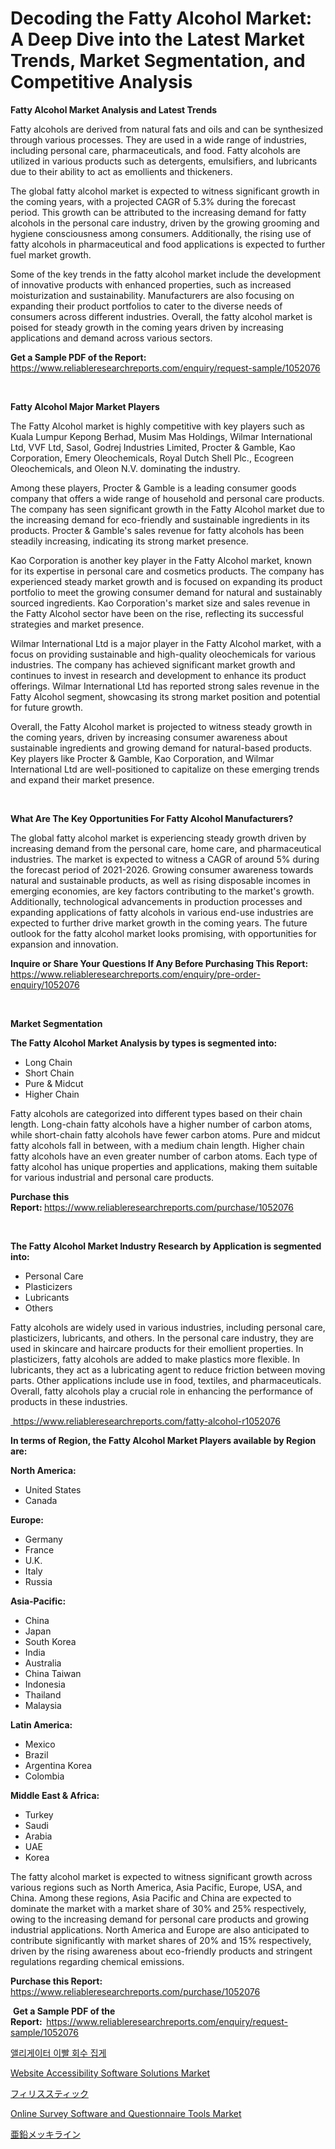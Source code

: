 <p><h1>Decoding the Fatty Alcohol Market: A Deep Dive into the Latest Market Trends, Market Segmentation, and Competitive Analysis</h1></p><p><strong>Fatty Alcohol Market Analysis and Latest Trends</strong></p>
<p><p>Fatty alcohols are derived from natural fats and oils and can be synthesized through various processes. They are used in a wide range of industries, including personal care, pharmaceuticals, and food. Fatty alcohols are utilized in various products such as detergents, emulsifiers, and lubricants due to their ability to act as emollients and thickeners.</p><p>The global fatty alcohol market is expected to witness significant growth in the coming years, with a projected CAGR of 5.3% during the forecast period. This growth can be attributed to the increasing demand for fatty alcohols in the personal care industry, driven by the growing grooming and hygiene consciousness among consumers. Additionally, the rising use of fatty alcohols in pharmaceutical and food applications is expected to further fuel market growth.</p><p>Some of the key trends in the fatty alcohol market include the development of innovative products with enhanced properties, such as increased moisturization and sustainability. Manufacturers are also focusing on expanding their product portfolios to cater to the diverse needs of consumers across different industries. Overall, the fatty alcohol market is poised for steady growth in the coming years driven by increasing applications and demand across various sectors.</p></p>
<p><strong>Get a Sample PDF of the Report:&nbsp;</strong> <a href="https://www.reliableresearchreports.com/enquiry/request-sample/1052076">https://www.reliableresearchreports.com/enquiry/request-sample/1052076</a></p>
<p>&nbsp;</p>
<p><strong>Fatty Alcohol Major Market Players</strong></p>
<p><p>The Fatty Alcohol market is highly competitive with key players such as Kuala Lumpur Kepong Berhad, Musim Mas Holdings, Wilmar International Ltd, VVF Ltd, Sasol, Godrej Industries Limited, Procter & Gamble, Kao Corporation, Emery Oleochemicals, Royal Dutch Shell Plc., Ecogreen Oleochemicals, and Oleon N.V. dominating the industry. </p><p>Among these players, Procter & Gamble is a leading consumer goods company that offers a wide range of household and personal care products. The company has seen significant growth in the Fatty Alcohol market due to the increasing demand for eco-friendly and sustainable ingredients in its products. Procter & Gamble's sales revenue for fatty alcohols has been steadily increasing, indicating its strong market presence.</p><p>Kao Corporation is another key player in the Fatty Alcohol market, known for its expertise in personal care and cosmetics products. The company has experienced steady market growth and is focused on expanding its product portfolio to meet the growing consumer demand for natural and sustainably sourced ingredients. Kao Corporation's market size and sales revenue in the Fatty Alcohol sector have been on the rise, reflecting its successful strategies and market presence.</p><p>Wilmar International Ltd is a major player in the Fatty Alcohol market, with a focus on providing sustainable and high-quality oleochemicals for various industries. The company has achieved significant market growth and continues to invest in research and development to enhance its product offerings. Wilmar International Ltd has reported strong sales revenue in the Fatty Alcohol segment, showcasing its strong market position and potential for future growth. </p><p>Overall, the Fatty Alcohol market is projected to witness steady growth in the coming years, driven by increasing consumer awareness about sustainable ingredients and growing demand for natural-based products. Key players like Procter & Gamble, Kao Corporation, and Wilmar International Ltd are well-positioned to capitalize on these emerging trends and expand their market presence.</p></p>
<p>&nbsp;</p>
<p><strong>What Are The Key Opportunities For Fatty Alcohol Manufacturers?</strong></p>
<p><p>The global fatty alcohol market is experiencing steady growth driven by increasing demand from the personal care, home care, and pharmaceutical industries. The market is expected to witness a CAGR of around 5% during the forecast period of 2021-2026. Growing consumer awareness towards natural and sustainable products, as well as rising disposable incomes in emerging economies, are key factors contributing to the market's growth. Additionally, technological advancements in production processes and expanding applications of fatty alcohols in various end-use industries are expected to further drive market growth in the coming years. The future outlook for the fatty alcohol market looks promising, with opportunities for expansion and innovation.</p></p>
<p><strong>Inquire or Share Your Questions If Any Before Purchasing This Report:</strong> <a href="https://www.reliableresearchreports.com/enquiry/pre-order-enquiry/1052076">https://www.reliableresearchreports.com/enquiry/pre-order-enquiry/1052076</a></p>
<p>&nbsp;</p>
<p><strong>Market Segmentation</strong></p>
<p><strong>The Fatty Alcohol Market Analysis by types is segmented into:</strong></p>
<p><ul><li>Long Chain</li><li>Short Chain</li><li>Pure & Midcut</li><li>Higher Chain</li></ul></p>
<p><p>Fatty alcohols are categorized into different types based on their chain length. Long-chain fatty alcohols have a higher number of carbon atoms, while short-chain fatty alcohols have fewer carbon atoms. Pure and midcut fatty alcohols fall in between, with a medium chain length. Higher chain fatty alcohols have an even greater number of carbon atoms. Each type of fatty alcohol has unique properties and applications, making them suitable for various industrial and personal care products.</p></p>
<p><strong>Purchase this Report:&nbsp;</strong><a href="https://www.reliableresearchreports.com/purchase/1052076">https://www.reliableresearchreports.com/purchase/1052076</a></p>
<p>&nbsp;</p>
<p><strong>The Fatty Alcohol Market Industry Research by Application is segmented into:</strong></p>
<p><ul><li>Personal Care</li><li>Plasticizers</li><li>Lubricants</li><li>Others</li></ul></p>
<p><p>Fatty alcohols are widely used in various industries, including personal care, plasticizers, lubricants, and others. In the personal care industry, they are used in skincare and haircare products for their emollient properties. In plasticizers, fatty alcohols are added to make plastics more flexible. In lubricants, they act as a lubricating agent to reduce friction between moving parts. Other applications include use in food, textiles, and pharmaceuticals. Overall, fatty alcohols play a crucial role in enhancing the performance of products in these industries.</p></p>
<p><a href="https://www.reliableresearchreports.com/fatty-alcohol-r1052076">&nbsp;https://www.reliableresearchreports.com/fatty-alcohol-r1052076</a></p>
<p><strong>In terms of Region, the Fatty Alcohol Market Players available by Region are:</strong></p>
<p>
    <p> <strong> North America: </strong>
        <ul>
            <li>United States</li>
            <li>Canada</li>
        </ul>
        </p> 
    <p> <strong> Europe: </strong>
        <ul>
            <li>Germany</li>
            <li>France</li>
            <li>U.K.</li>
            <li>Italy</li>
            <li>Russia</li>
        </ul>
        </p> 
    <p> <strong> Asia-Pacific: </strong>
        <ul>
            <li>China</li>
            <li>Japan</li>
            <li>South Korea</li>
            <li>India</li>
            <li>Australia</li>
            <li>China Taiwan</li>
            <li>Indonesia</li>
            <li>Thailand</li>
            <li>Malaysia</li>
        </ul>
        </p> 
    <p> <strong> Latin America: </strong>
        <ul>
            <li>Mexico</li>
            <li>Brazil</li>
            <li>Argentina Korea</li>
            <li>Colombia</li>
        </ul>
        </p> 
    <p> <strong> Middle East & Africa: </strong>
        <ul>
            <li>Turkey</li>
            <li>Saudi</li>
            <li>Arabia</li>
            <li>UAE</li>
            <li>Korea</li>
        </ul>
    </p>
    </p>
<p><p>The fatty alcohol market is expected to witness significant growth across various regions such as North America, Asia Pacific, Europe, USA, and China. Among these regions, Asia Pacific and China are expected to dominate the market with a market share of 30% and 25% respectively, owing to the increasing demand for personal care products and growing industrial applications. North America and Europe are also anticipated to contribute significantly with market shares of 20% and 15% respectively, driven by the rising awareness about eco-friendly products and stringent regulations regarding chemical emissions.</p></p>
<p><strong>Purchase this Report: </strong><a href="https://www.reliableresearchreports.com/purchase/1052076">https://www.reliableresearchreports.com/purchase/1052076</a></p>
<p>&nbsp;<strong>Get a Sample PDF of the Report:&nbsp;&nbsp;</strong><a href="https://www.reliableresearchreports.com/enquiry/request-sample/1052076">https://www.reliableresearchreports.com/enquiry/request-sample/1052076</a></p>
<p><strong></strong></p>
<p><p><a href="https://medium.com/@kathyorton6556/%EC%95%85%EC%96%B4-%EC%9D%B4%EB%B9%A8-%ED%9A%8C%EC%88%98-%ED%8F%AC%EC%8A%A4%ED%95%A9-%EC%8B%9C%EC%9E%A5-%EA%B7%9C%EB%AA%A8-cagr-%EC%B6%94%EC%84%B8-2024-2030-f715826d7626">앨리게이터 이빨 회수 집게</a></p><p><a href="https://github.com/globismark/Market-Research-Report-List-4/blob/main/website-accessibility-software-solutions-market.md">Website Accessibility Software Solutions Market</a></p><p><a href="https://medium.com/@josuehezog2023/%E3%83%95%E3%82%A3%E3%83%AA%E3%82%B9%E3%82%B9%E3%83%86%E3%82%A3%E3%83%83%E3%82%AF%E3%83%9E%E3%83%BC%E3%82%B1%E3%83%83%E3%83%88-%E3%82%BF%E3%82%A4%E3%83%97-%E7%94%A8%E9%80%94-%E3%81%8A%E3%82%88%E3%81%B3%E5%9C%B0%E7%90%86%E3%81%AB%E3%82%88%E3%82%8B%E5%8C%85%E6%8B%AC%E7%9A%84%E3%81%AA%E8%A9%95%E4%BE%A1-8db16413909a">フィリススティック</a></p><p><a href="https://github.com/prosalinda88/Market-Research-Report-List-5/blob/main/online-survey-software-and-questionnaire-tools-market.md">Online Survey Software and Questionnaire Tools Market</a></p><p><a href="https://medium.com/@reyeshowell66/%E3%82%AC%E3%83%AB%E3%83%90%E3%83%8A%E3%82%A4%E3%82%B8%E3%83%B3%E3%82%B0%E3%83%A9%E3%82%A4%E3%83%B3%E5%B8%82%E5%A0%B4%E5%88%86%E6%9E%90-%E3%81%9D%E3%81%AEcagr-%E5%B8%82%E5%A0%B4%E3%82%BB%E3%82%B0%E3%83%A1%E3%83%B3%E3%83%86%E3%83%BC%E3%82%B7%E3%83%A7%E3%83%B3-%E3%81%8A%E3%82%88%E3%81%B3%E3%82%B0%E3%83%AD%E3%83%BC%E3%83%90%E3%83%AB%E7%94%A3%E6%A5%AD%E6%A6%82%E8%A6%81-21ad914f5b0f">亜鉛メッキライン</a></p></p>